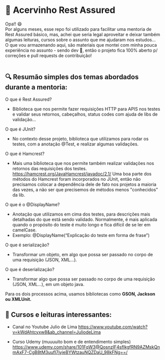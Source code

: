 # 🌱 Acervinho Rest Assured

Opa!! 😄 <br/>
Por alguns meses, esse repo foi utilizado para facilitar uma mentoria de Rest Assured básico, mas, achei que seria legal aproveitar e deixar também algumas leituras, cursos sobre o assunto que me ajudaram nos estudos... <br/>
O que vou armazenando aqui, são materiais que montei com minha pouca experiência no assunto - sendo dev 🤣, então o projeto fica 100% aberto p/ correções e pull requests de contribuição!
<br/>
<br/>

## 🔍 Resumão simples dos temas abordados durante a mentoria:


O que é Rest Assured?
- Biblioteca que nos permite fazer requisições HTTP para APIS nos testes e validar seus retornos, cabeçalhos, status codes com ajuda de libs de validação… 

O que é JUnit?
- No contexto desse projeto, biblioteca que utilizamos para rodar os testes, com a anotação @Test, e realizar algumas validações.

O que é Hamcrest?
- Mais uma biblioteca que nos permite também realizar validações nos retornos das requisições dos testes.
https://hamcrest.org/JavaHamcrest/javadoc/2.1/
Uma boa parte dos métodos do Hamcrest foram incorporados no JUnit, então não precisamos colocar a dependência dele de fato nos projetos a maioria das vezes, a não ser que precisemos de métodos menos "conhecidos" da lib.


O que é o @DisplayName?
- Anotação que utilizamos em cima dos testes, para descrições mais detalhadas do que está sendo validado. Normalmente, é mais aplicada quando o propósito do teste é muito longo e fica difícil de se ler em camelCase. 
- Exemplo: @DisplayName(“Explicação do teste em forma de frase”)


O que é serialização?
- Transformar um objeto, em algo que possa ser passado no corpo de uma requisição (JSON, XML…).

O que é deserialização?
- Transformar algo que possa ser passado no corpo de uma requisição (JSON, XML…), em um objeto java.

Para os dois processos acima, usamos bibliotecas como **GSON, Jackson ou XMLUnit.**



## 📘 Cursos e leituras interessantes:

- Canal no Youtube Julio de Lima
https://www.youtube.com/watch?v=kWdAhtcyxw8&ab_channel=JuliodeLima

- Curso Udemy (muuuuito bom e de entendimento simples)
https://www.udemy.com/share/101FqW3@QosnzIF4sfIkgfRN9AZMskQnmAxF7-CgB8tM3uufI7jyieBYWtzauNQZDaU_98kFNg==/

